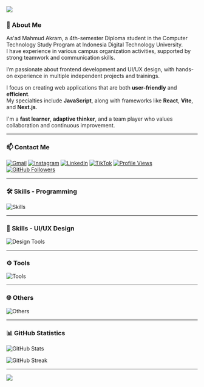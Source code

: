 <!-- Header -->
<img src="https://capsule-render.vercel.app/api?type=waving&color=0:3a8296,100:091519&height=150&text=Hi,%20I'm%20As'ad%20Mahmud%20Akram&fontSize=50&fontColor=61DAFB&fontAlignY=45&animation=twinkling&desc=A%20Web%20and%20Frontend%20%20Developer&descSize=30&descAlignY=85&section=header" />

### 👋 About Me

As'ad Mahmud Akram, a 4th-semester Diploma student in the Computer Technology Study Program at Indonesia Digital Technology University.  
I have experience in various campus organization activities, supported by strong teamwork and communication skills.

I’m passionate about frontend development and UI/UX design, with hands-on experience in multiple independent projects and trainings.

I focus on creating web applications that are both **user-friendly** and **efficient**.  
My specialties include **JavaScript**, along with frameworks like **React**, **Vite**, and **Next.js**.

I'm a **fast learner**, **adaptive thinker**, and a team player who values collaboration and continuous improvement.

---

### 📫 Contact Me

[![Gmail](https://img.shields.io/badge/-asadmahmudakram@gmail.com-dc2626?style=flat&labelColor=dc2626&logo=gmail&logoColor=white)](mailto:asadmahmudakram@gmail.com)
[![Instagram](https://img.shields.io/badge/-@asaddakram-c026d3?style=flat&labelColor=c026d3&logo=instagram&logoColor=white)](https://instagram.com/asaddakram)
[![LinkedIn](https://img.shields.io/badge/-asad--mahmud--akram-0284c7?style=flat&labelColor=0284c7&logo=linkedin&logoColor=white)](https://www.linkedin.com/in/as-ad-mahmud-akram/)
[![TikTok](https://img.shields.io/badge/-@asaddakram-171717?style=flat&labelColor=171717&logo=tiktok&logoColor=white)](https://www.tiktok.com/@asaddakram)
[![Profile Views](https://komarev.com/ghpvc/?username=asadmahmud22&color=blue&label=Profile%20Views)](https://github.com/asadmahmud22)
[![GitHub Followers](https://img.shields.io/github/followers/asadmahmud22?label=GitHub%20Followers)](https://github.com/asadmahmud22)

---

### 🛠 Skills - Programming

![Skills](https://skillicons.dev/icons?perline=12&i=html,css,tailwind,js,react,vite,next,nodejs,php,java,kotlin,mysql,sqlite,firebase)

---

### 🎨 Skills - UI/UX Design

![Design Tools](https://skillicons.dev/icons?perline=12&i=figma,framer)

---

### ⚙️ Tools

![Tools](https://skillicons.dev/icons?perline=12&i=vscode,androidstudio,postman,notion)

---

### 🌐 Others

![Others](https://skillicons.dev/icons?perline=12&i=npm,yarn,bun,github,netlify,vercel,stackoverflow)

---

### 📊 GitHub Statistics

![GitHub Stats](https://github-readme-stats.vercel.app/api?username=asadmahmud22&theme=react&show_icons=true)
  
![GitHub Streak](https://github-readme-streak-stats.herokuapp.com?user=asadmahmud22&theme=react&card_width=470)

---

<!-- Footer -->
<img src="https://capsule-render.vercel.app/api?type=waving&color=0:4daec8,100:091519&height=100&section=footer" />
